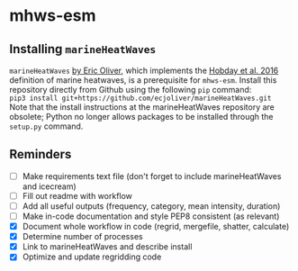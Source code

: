 # mhws-esm

## Installing `marineHeatWaves`
`marineHeatWaves` [by Eric Oliver](https://github.com/ecjoliver/marineHeatWaves), which implements the [Hobday et al. 2016](https://doi.org/10.1016/j.pocean.2015.12.014) definition of marine heatwaves, is a prerequisite for `mhws-esm`. Install this repository directly from Github using the following `pip` command:  
`pip3 install git+https://github.com/ecjoliver/marineHeatWaves.git`  
Note that the install instructions at the marineHeatWaves repository are obsolete; Python no longer allows packages to be installed through the `setup.py` command.

## Reminders
- [ ] Make requirements text file (don't forget to include marineHeatWaves and icecream)
- [ ] Fill out readme with workflow
- [ ] Add all useful outputs (frequency, category, mean intensity, duration)
- [ ] Make in-code documentation and style PEP8 consistent (as relevant)
- [x] Document whole workflow in code (regrid, mergefile, shatter, calculate)
- [x] Determine number of processes
- [x] Link to marineHeatWaves and describe install
- [x] Optimize and update regridding code
